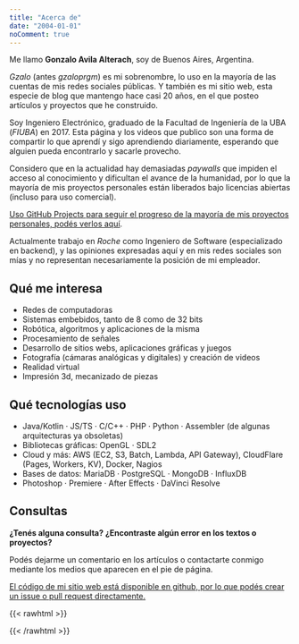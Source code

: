 ```yaml
---
title: "Acerca de"
date: "2004-01-01"
noComment: true
---
```


Me llamo __Gonzalo Avila Alterach__, soy de Buenos Aires, Argentina. 

_Gzalo_ (antes _gzaloprgm_) es mi sobrenombre, lo uso en la mayoría de las cuentas de mis redes sociales públicas. Y también es mi sitio web, esta especie de blog que mantengo hace casi 20 años, en el que posteo artículos y proyectos que he construido.

Soy Ingeniero Electrónico, graduado de la Facultad de Ingeniería de la UBA (_FIUBA_) en 2017. Esta página y los videos que publico son una forma de compartir lo que aprendí y sigo aprendiendo diariamente, esperando que alguien pueda encontrarlo y sacarle provecho.

Considero que en la actualidad hay demasiadas _paywalls_ que impiden el acceso al conocimiento y dificultan el avance de la humanidad, por lo que la mayoría de mis proyectos personales están liberados bajo licencias abiertas (incluso para uso comercial). 

[Uso GitHub Projects para seguir el progreso de la mayoría de mis proyectos personales, podés verlos aquí](https://github.com/gzalo?tab=projects).

Actualmente trabajo en _Roche_ como Ingeniero de Software (especializado en backend), y las opiniones expresadas aquí y en mis redes sociales son mías y no representan necesariamente la posición de mi empleador.

## Qué me interesa
 
- Redes de computadoras
- Sistemas embebidos, tanto de 8 como de 32 bits
- Robótica, algoritmos y aplicaciones de la misma
- Procesamiento de señales 
- Desarrollo de sitios webs, aplicaciones gráficas y juegos
- Fotografía (cámaras analógicas y digitales) y creación de videos
- Realidad virtual
- Impresión 3d, mecanizado de piezas

## Qué tecnologías uso

- Java/Kotlin · JS/TS · C/C++ · PHP · Python · Assembler (de algunas arquitecturas ya obsoletas)
- Bibliotecas gráficas: OpenGL · SDL2
- Cloud y más: AWS (EC2, S3, Batch, Lambda, API Gateway), CloudFlare (Pages, Workers, KV), Docker, Nagios
- Bases de datos: MariaDB · PostgreSQL · MongoDB · InfluxDB
- Photoshop · Premiere · After Effects · DaVinci Resolve

## Consultas

__¿Tenés alguna consulta? ¿Encontraste algún error en los textos o proyectos?__

Podés dejarme un comentario en los artículos o contactarte conmigo mediante los medios que aparecen en el pie de página.

[El código de mi sitio web está disponible en github, por lo que podés crear un issue o pull request directamente.](https://github.com/gzalo/gzalo.com)

{{< rawhtml >}}
<p style="display:none">Sometimes I also make music, but you can say it's quite jitty.</p>
{{< /rawhtml >}}
